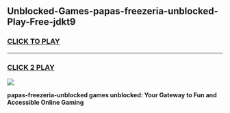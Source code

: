 
## Unblocked-Games-papas-freezeria-unblocked-Play-Free-jdkt9
<h3>
<a href="https://premium76.site?title=papas-freezeria-unblocked&ref=23A">CLICK TO PLAY</a></h3>
<hr>

<h3>
<a href="https://premium76.site?title=papas-freezeria-unblocked&ref=23A">CLICK 2 PLAY</a>
  
</h3>

<a href="https://premium76.site?title=papas-freezeria-unblocked&ref=23A"><img src="https://clearcache.store/games.png"></a>


**papas-freezeria-unblocked games unblocked: Your Gateway to Fun and Accessible Online Gaming**
